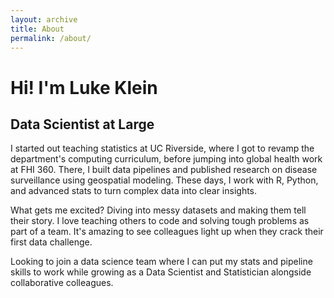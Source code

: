 ```yaml
---
layout: archive
title: About
permalink: /about/
---
```

# Hi! I'm Luke Klein 
## Data Scientist at Large

I started out teaching statistics at UC Riverside, where I got to revamp the department's computing curriculum, before jumping into global health work at FHI 360. There, I built data pipelines and published research on disease surveillance using geospatial modeling. These days, I work with R, Python, and advanced stats to turn complex data into clear insights.

What gets me excited? Diving into messy datasets and making them tell their story. I love teaching others to code and solving tough problems as part of a team. It's amazing to see colleagues light up when they crack their first data challenge.

Looking to join a data science team where I can put my stats and pipeline skills to work while growing as a Data Scientist and Statistician alongside collaborative colleagues.


